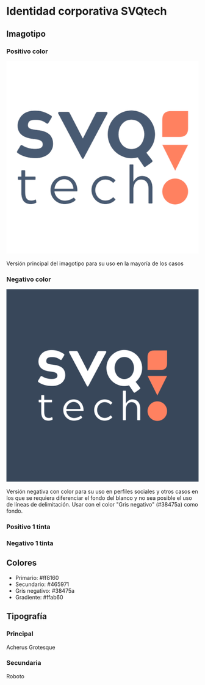 # Identidad corporativa SVQtech

## Imagotipo
### Positivo color
![Imagotipo positivo color](./png/svqtech_color_512.png)

Versión principal del imagotipo para su uso en la mayoría de los casos

### Negativo color
![Imagotipo negativo color](./png/svqtech_negative_color.png)

Versión negativa con color para su uso en perfiles sociales y otros casos en los que se requiera diferenciar el fondo del blanco y no sea posible el uso de líneas de delimitación. Usar con el color "Gris negativo" (#38475a) como fondo.

### Positivo 1 tinta

### Negativo 1 tinta

## Colores
- Primario: #ff8160
- Secundario: #465971
- Gris negativo: #38475a
- Gradiente: #ffab60

## Tipografía
### Principal
Acherus Grotesque
### Secundaria
Roboto



